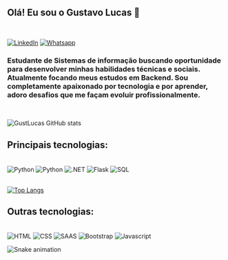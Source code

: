 ## Olá! Eu sou o Gustavo Lucas 🐉

<br/>

[![LinkedIn](https://img.shields.io/badge/LinkedIn-0077B5?style=for-the-badge&logo=linkedin&logoColor=white)](https://www.linkedin.com/in/gustavo-lucas-dos-santos-7a179a226/)
[![Whatsapp](https://img.shields.io/badge/WhatsApp-25D366?style=for-the-badge&logo=whatsapp&logoColor=white)](https://wa.me/5511981537107)

### Estudante de Sistemas de informação buscando oportunidade para desenvolver minhas habilidades técnicas e sociais. Atualmente focando meus estudos em Backend. Sou completamente apaixonado por tecnologia e por aprender, adoro desafios que me façam evoluir profissionalmente.

<br/>

![GustLucas GitHub stats](https://github-readme-stats.vercel.app/api?username=GustLucas&show_icons=true&theme=transparent)

## Principais tecnologias:

<div style="display: inline_block"><br/>
    <img align='center' alt='Python' src=https://img.shields.io/badge/C%23-239120?style=for-the-badge&logo=c-sharp&logoColor=white>
    <img align='center' alt='Python' src=https://img.shields.io/badge/Python-14354C?style=for-the-badge&logo=python&logoColor=white>
    <img align='center' alt='.NET' src=https://img.shields.io/badge/.NET-5C2D91?style=for-the-badge&logo=.net&logoColor=white>
    <img align='center' alt='Flask' src=https://img.shields.io/badge/Flask-000000?style=for-the-badge&logo=flask&logoColor=white>
    <img align='center' alt='SQL' src=https://img.shields.io/badge/MySQL-00000F?style=for-the-badge&logo=mysql&logoColor=white>
    
</div></br>

[![Top Langs](https://github-readme-stats.vercel.app/api/top-langs/?username=GustLucas&layout=compact&langs_count=10&theme=transparent&bg_color=00000000)](https://github.com/anuraghazra/github-readme-stats)


## Outras tecnologias:

<div style='display: inline_block'><br/>
<img align='center' alt='HTML' src=https://img.shields.io/badge/HTML-239120?style=for-the-badge&logo=html5&logoColor=white>
<img align='center' alt='CSS' src=https://img.shields.io/badge/CSS-239120?&style=for-the-badge&logo=css3&logoColor=white>
<img align='center' alt='SAAS' src=https://img.shields.io/badge/Sass-CC6699?style=for-the-badge&logo=sass&logoColor=white>
<img align='center' alt='Bootstrap' src=https://img.shields.io/badge/Bootstrap-563D7C?style=for-the-badge&logo=bootstrap&logoColor=white>
<img align='center' alt='Javascript' src=https://img.shields.io/badge/JavaScript-F7DF1E?style=for-the-badge&logo=javascript&logoColor=black>
</div>

![Snake animation](https://github.com/GustLucas/GustLucas/blob/output/github-contribution-grid-snake.svg)
    
